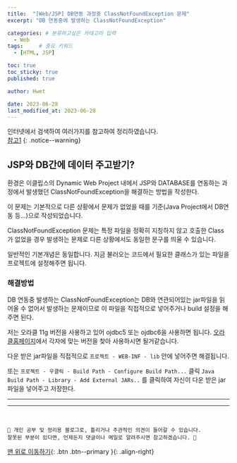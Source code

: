 ```yaml
---
title:  "[Web/JSP] DB연동 과정중 ClassNotFoundException 문제"  
excerpt: "DB 연동중에 발생하는 ClassNotFoundException"

categories: # 분류하고싶은 카테고리 입력
  - Web
tags:     # 중요 키워드
  - [HTML, JSP]

toc: true
toc_sticky: true
published: true

author: Hwet

date: 2023-06-28
last_modified_at: 2023-06-28
---
```


인터넷에서 검색하여 여러가지를 참고하여 정리하였습니다.    
[참고1]()
{: .notice--warning}


## JSP와 DB간에 데이터 주고받기?

환경은 이클립스의 Dynamic Web Project 내에서 JSP와 DATABASE를 연동하는 과정에서 발생했던 ClassNotFoundException을 해결하는 방법을 작성한다.

이 문제는 기본적으로 다른 상황에서 문제가 없었을 때를 기준(Java Project에서 DB연동 등...)으로 작성되었습니다. 

ClassNotFoundException 문제는 특정 파일을 정확히 지칭하지 않고 호출한 Class가 없었을 경우 발생하는 문제로 다른 상황에서도 동일한 문구를 띄울 수 있습니다.

일반적인 기본개념은 동일합니다. 지금 불러오는 코드에서 필요한 클래스가 있는 파일을 프로젝트에 설정해주면 됩니다.

### 해결방법

DB 연동중 발생하는 ClassNotFoundException는 DB와 연관되어있는 jar파일을 읽어올 수 없어서 발생하는 문제이므로 이 파일을 직접적으로 넣어주거나 build 설정을 해주면 된다.

저는 오라클 11g 버전을 사용하고 있어 ojdbc5 또는 ojdbc6을 사용하면 됩니다. [오라클홈페이지](https://repo1.maven.org/maven2/com/oracle/database/jdbc/)에서 각자에 맞는 버전을 찾아 사용하시면 될거같습니다.

다운 받은 jar파일을 직접적으로 `프로젝트 - WEB-INF - lib` 안에 넣어주면 해결됩니다.

또는 `프로젝트 - 우클릭 - Build Path - Configure Build Path...` 클릭 `Java Build Path - Library - Add External JARs..` 를 클릭하여 자신이 다운 받은 jar파일을 넣어주고 저장한다.




*** 



***
<br>
    
    📢 개인 공부 및 정리용 블로그로, 틀리거나 주관적인 의견이 들어갈 수 있습니다.
    잘못된 부분이 있다면, 언제든지 댓글이나 메일로 알려주시면 참고하겠습니다. 🔔

[맨 위로 이동하기](#){: .btn .btn--primary }{: .align-right}